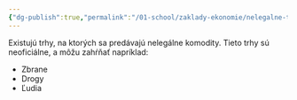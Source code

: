 ```yaml
---
{"dg-publish":true,"permalink":"/01-school/zaklady-ekonomie/nelegalne-trhy/","tags":["year1","winterSemester","uniZEK"]}
---
```


Existujú trhy, na ktorých sa predávajú nelegálne komodity. Tieto trhy sú neoficiálne, a môžu zahŕňať napríklad:
- Zbrane
- Drogy
- Ľudia